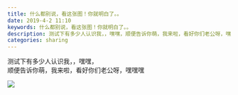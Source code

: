 ```yaml
---
title: 什么都别说，看这张图！你就明白了。。
date: 2019-4-2 11:10
keywords: 什么都别说，看这张图！你就明白了。。
description: 测试下有多少人认识我，，嘿嘿，顺便告诉你萌，我来啦，看好你们老公呀，嘿嘿嘿
categories: sharing
---
```

<td class="t_f" id="postmessage_3372124">

测试下有多少人认识我，，嘿嘿，<br/>
顺便告诉你萌，我来啦，看好你们老公呀，嘿嘿嘿

<img aid="1128545" data-cf-modified-c02eeb69d2e6c19da2fdc21d-="" file="data/attachment/forum/201904/02/110931pzwvrralfy4w4ccy.png.thumb.jpg" id="aimg_1128545" inpost="1" onclick="" onmouseover="" src="http://www.flw.ph/data/attachment/forum/201904/02/110931pzwvrralfy4w4ccy.png" style="cursor:pointer" zoomfile="data/attachment/forum/201904/02/110931pzwvrralfy4w4ccy.png"/>


<br/>
</td>
